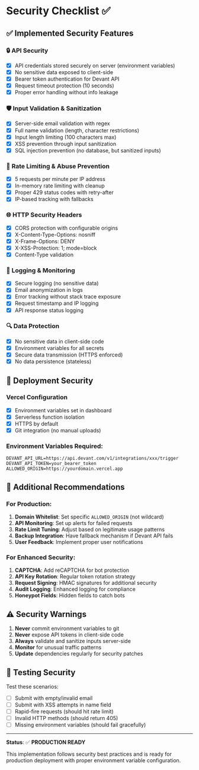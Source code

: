 # Security Checklist ✅

## ✅ Implemented Security Features

### 🔒 **API Security**

- [x] API credentials stored securely on server (environment variables)
- [x] No sensitive data exposed to client-side
- [x] Bearer token authentication for Devant API
- [x] Request timeout protection (10 seconds)
- [x] Proper error handling without info leakage

### 🛡️ **Input Validation & Sanitization**

- [x] Server-side email validation with regex
- [x] Full name validation (length, character restrictions)
- [x] Input length limiting (100 characters max)
- [x] XSS prevention through input sanitization
- [x] SQL injection prevention (no database, but sanitized inputs)

### 🚫 **Rate Limiting & Abuse Prevention**

- [x] 5 requests per minute per IP address
- [x] In-memory rate limiting with cleanup
- [x] Proper 429 status codes with retry-after
- [x] IP-based tracking with fallbacks

### 🌐 **HTTP Security Headers**

- [x] CORS protection with configurable origins
- [x] X-Content-Type-Options: nosniff
- [x] X-Frame-Options: DENY
- [x] X-XSS-Protection: 1; mode=block
- [x] Content-Type validation

### 📝 **Logging & Monitoring**

- [x] Secure logging (no sensitive data)
- [x] Email anonymization in logs
- [x] Error tracking without stack trace exposure
- [x] Request timestamp and IP logging
- [x] API response status logging

### 🔍 **Data Protection**

- [x] No sensitive data in client-side code
- [x] Environment variables for all secrets
- [x] Secure data transmission (HTTPS enforced)
- [x] No data persistence (stateless)

## 🚀 **Deployment Security**

### Vercel Configuration

- [x] Environment variables set in dashboard
- [x] Serverless function isolation
- [x] HTTPS by default
- [x] Git integration (no manual uploads)

### Environment Variables Required:

```
DEVANT_API_URL=https://api.devant.com/v1/integrations/xxx/trigger
DEVANT_API_TOKEN=your_bearer_token
ALLOWED_ORIGIN=https://yourdomain.vercel.app
```

## 🔧 **Additional Recommendations**

### For Production:

1. **Domain Whitelist**: Set specific `ALLOWED_ORIGIN` (not wildcard)
2. **API Monitoring**: Set up alerts for failed requests
3. **Rate Limit Tuning**: Adjust based on legitimate usage patterns
4. **Backup Integration**: Have fallback mechanism if Devant API fails
5. **User Feedback**: Implement proper user notifications

### For Enhanced Security:

1. **CAPTCHA**: Add reCAPTCHA for bot protection
2. **API Key Rotation**: Regular token rotation strategy
3. **Request Signing**: HMAC signatures for additional security
4. **Audit Logging**: Enhanced logging for compliance
5. **Honeypot Fields**: Hidden fields to catch bots

## ⚠️ **Security Warnings**

1. **Never** commit environment variables to git
2. **Never** expose API tokens in client-side code
3. **Always** validate and sanitize inputs server-side
4. **Monitor** for unusual traffic patterns
5. **Update** dependencies regularly for security patches

## 🧪 **Testing Security**

Test these scenarios:

- [ ] Submit with empty/invalid email
- [ ] Submit with XSS attempts in name field
- [ ] Rapid-fire requests (should hit rate limit)
- [ ] Invalid HTTP methods (should return 405)
- [ ] Missing environment variables (should fail gracefully)

---

**Status**: ✅ **PRODUCTION READY**

This implementation follows security best practices and is ready for production deployment with proper environment variable configuration.
